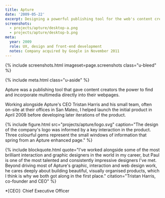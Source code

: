 ```yaml
---
title: Apture
date: '2009-05-22'
excerpt: Designing a powerful publishing tool for the web's content creators
screenshots:
  - projects/apture/desktop-a.png
  - projects/apture/desktop-b.png
meta:
  year: 2009
  role: UX, design and front-end development
  notes: Company acquired by Google in November 2011
---
```

{% include screenshots.html
  imageset=page.screenshots
  class="u-bleed"
%}

{% include meta.html
  class="u-aside"
%}

Apture was a publishing tool that gave content creators the power to find and incorporate multimedia directly into their webpages.

Working alongside Apture's CEO Tristan Harris and his small team, often on-site at their offices in San Mateo, I helped launch the initial product in April 2008 before developing later iterations of the product.

{% include figure.html
  src="projects/apture/logo.svg"
  caption="The design of the company's logo was informed by a key interaction in the product. Three colourful gems represent the small windows of information that spring from an Apture enhanced page."
%}

{% include blockquote.html
  quote="I've worked alongside some of the most brilliant interaction and graphic designers in the world in my career, but Paul is one of the most talented and consistently impressive designers I've met. Beyond driving most of Apture's graphic, interaction and web design work, he cares deeply about building beautiful, visually organised products, which I think is why we both got along in the first place."
  citation="Tristan Harris, co-founder and CEO"
%}

*[CEO]: Chief Executive Officer
